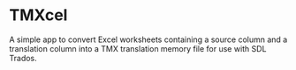 # TMXcel

A simple app to convert Excel worksheets containing a source column and a translation column into a TMX translation memory file for use with SDL Trados.
